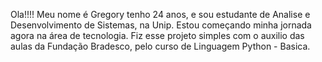 Ola!!!!
Meu nome é Gregory tenho 24 anos, e sou estudante de Analise e Desenvolvimento de Sistemas, na Unip.
Estou começando minha jornada agora na área de tecnologia.
Fiz esse projeto simples com o auxilio das aulas da Fundação Bradesco, pelo curso de Linguagem Python - Basica.
